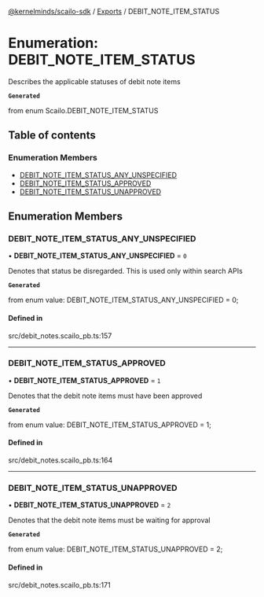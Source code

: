[@kernelminds/scailo-sdk](../README.md) / [Exports](../modules.md) / DEBIT\_NOTE\_ITEM\_STATUS

# Enumeration: DEBIT\_NOTE\_ITEM\_STATUS

Describes the applicable statuses of debit note items

**`Generated`**

from enum Scailo.DEBIT_NOTE_ITEM_STATUS

## Table of contents

### Enumeration Members

- [DEBIT\_NOTE\_ITEM\_STATUS\_ANY\_UNSPECIFIED](DEBIT_NOTE_ITEM_STATUS.md#debit_note_item_status_any_unspecified)
- [DEBIT\_NOTE\_ITEM\_STATUS\_APPROVED](DEBIT_NOTE_ITEM_STATUS.md#debit_note_item_status_approved)
- [DEBIT\_NOTE\_ITEM\_STATUS\_UNAPPROVED](DEBIT_NOTE_ITEM_STATUS.md#debit_note_item_status_unapproved)

## Enumeration Members

### DEBIT\_NOTE\_ITEM\_STATUS\_ANY\_UNSPECIFIED

• **DEBIT\_NOTE\_ITEM\_STATUS\_ANY\_UNSPECIFIED** = ``0``

Denotes that status be disregarded. This is used only within search APIs

**`Generated`**

from enum value: DEBIT_NOTE_ITEM_STATUS_ANY_UNSPECIFIED = 0;

#### Defined in

src/debit_notes.scailo_pb.ts:157

___

### DEBIT\_NOTE\_ITEM\_STATUS\_APPROVED

• **DEBIT\_NOTE\_ITEM\_STATUS\_APPROVED** = ``1``

Denotes that the debit note items must have been approved

**`Generated`**

from enum value: DEBIT_NOTE_ITEM_STATUS_APPROVED = 1;

#### Defined in

src/debit_notes.scailo_pb.ts:164

___

### DEBIT\_NOTE\_ITEM\_STATUS\_UNAPPROVED

• **DEBIT\_NOTE\_ITEM\_STATUS\_UNAPPROVED** = ``2``

Denotes that the debit note items must be waiting for approval

**`Generated`**

from enum value: DEBIT_NOTE_ITEM_STATUS_UNAPPROVED = 2;

#### Defined in

src/debit_notes.scailo_pb.ts:171
